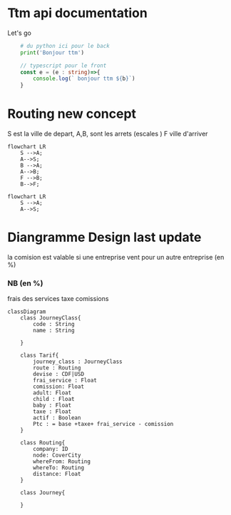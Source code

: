 # Ttm api documentation

Let's go

```python
    # du python ici pour le back
    print('Bonjour ttm')
```

```typescript
    // typescript pour le front
    const e = (e : string)=>{
        console.log(` bonjour ttm ${b}`)
    }
```

# Routing new concept

S est la ville de depart,
A,B, sont les arrets (escales )
F ville d'arriver

```mermaid
flowchart LR
    S -->A;
    A-->S;
    B -->A;
    A-->B;
    F -->B;
    B-->F;
```

```mermaid
flowchart LR
    S -->A;
    A-->S;
```

# Diangramme Design last update

la comision est valable si une entreprise vent pour un autre entreprise (en %)
### NB (en %)
frais des services
taxe
comissions


```mermaid
classDiagram
    class JourneyClass{
        code : String
        name : String

    }

    class Tarif{
        journey_class : JourneyClass
        route : Routing
        devise : CDF|USD
        frai_service : Float
        comission: Float
        adult: Float
        child : Float
        baby : Float
        taxe : Float
        actif : Boolean
        Ptc : = base +taxe+ frai_service - comission
    }

    class Routing{
        company: ID
        node: CoverCity
        whereFrom: Routing
        whereTo: Routing
        distance: Float
    }

    class Journey{

    }
```
